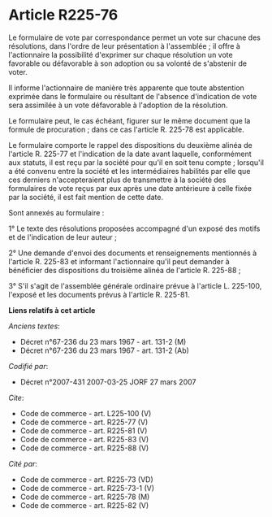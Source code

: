 # Article R225-76

Le formulaire de vote par correspondance permet un vote sur chacune des résolutions, dans l'ordre de leur présentation à
l'assemblée ; il offre à l'actionnaire la possibilité d'exprimer sur chaque résolution un vote favorable ou défavorable à son
adoption ou sa volonté de s'abstenir de voter. 

Il informe l'actionnaire de manière très apparente que toute abstention exprimée dans le formulaire ou résultant de l'absence
d'indication de vote sera assimilée à un vote défavorable à l'adoption de la résolution. 

Le formulaire peut, le cas échéant, figurer sur le même document que la formule de procuration ; dans ce cas l'article R.
225-78 est applicable. 

Le formulaire comporte le rappel des dispositions du deuxième alinéa de l'article R. 225-77 et l'indication de la date avant
laquelle, conformément aux statuts, il est reçu par la société pour qu'il en soit tenu compte ; lorsqu'il a été convenu entre
la société et les intermédiaires habilités par elle que ces derniers n'accepteraient plus de transmettre à la société des
formulaires de vote reçus par eux après une date antérieure à celle fixée par la société, il est fait mention de cette date. 

Sont annexés au formulaire : 

1° Le texte des résolutions proposées accompagné d'un exposé des motifs et de l'indication de leur auteur ; 

2° Une demande d'envoi des documents et renseignements mentionnés à l'article R. 225-83 et informant l'actionnaire qu'il peut
demander à bénéficier des dispositions du troisième alinéa de l'article R. 225-88 ; 

3° S'il s'agit de l'assemblée générale ordinaire prévue à l'article L. 225-100, l'exposé et les documents prévus à l'article
R. 225-81.

**Liens relatifs à cet article**

_Anciens textes_:

  - Décret n°67-236 du 23 mars 1967 - art. 131-2 (M)
  - Décret n°67-236 du 23 mars 1967 - art. 131-2 (Ab)

_Codifié par_:

  - Décret n°2007-431 2007-03-25 JORF 27 mars 2007

_Cite_:

  - Code de commerce - art. L225-100 (V)
  - Code de commerce - art. R225-77 (V)
  - Code de commerce - art. R225-81 (V)
  - Code de commerce - art. R225-83 (V)
  - Code de commerce - art. R225-88 (V)

_Cité par_:

  - Code de commerce - art. R225-73 (VD)
  - Code de commerce - art. R225-73-1 (V)
  - Code de commerce - art. R225-78 (M)
  - Code de commerce - art. R225-82 (V)
